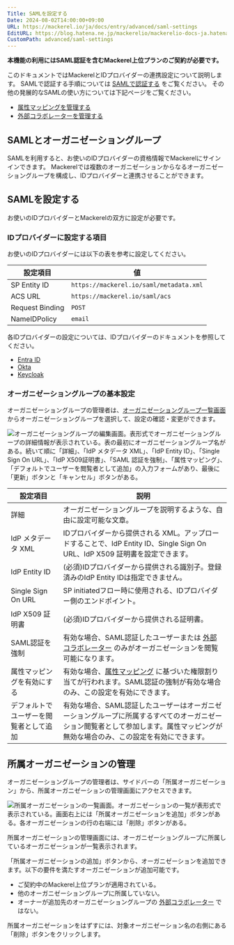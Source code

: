 ```yaml
---
Title: SAMLを設定する
Date: 2024-08-02T14:00:00+09:00
URL: https://mackerel.io/ja/docs/entry/advanced/saml-settings
EditURL: https://blog.hatena.ne.jp/mackerelio/mackerelio-docs-ja.hatenablog.mackerel.io/atom/entry/6802340630902356595
CustomPath: advanced/saml-settings
---
```


**本機能の利用にはSAML認証を含むMackerel上位プランのご契約が必要です。**

このドキュメントではMackerelとIDプロバイダーの連携設定について説明します。
SAMLで認証する手順については [SAMLで認証する](https://mackerel.io/ja/docs/entry/advanced/saml-authentication) をご覧ください。
その他の発展的なSAMLの使い方については下記ページをご覧ください。

- [属性マッピングを管理する](https://mackerel.io/ja/docs/entry/advanced/saml-attribute-mappings)
- [外部コラボレーターを管理する](https://mackerel.io/ja/docs/entry/advanced/saml-outside-collaborators)

## SAMLとオーガニゼーショングループ

SAMLを利用すると、お使いのIDプロバイダーの資格情報でMackerelにサインインできます。
Mackerelでは複数のオーガニゼーションからなるオーガニゼーショングループを構成し、IDプロバイダーと連携させることができます。

## SAMLを設定する

お使いのIDプロバイダーとMackerelの双方に設定が必要です。

### IDプロバイダーに設定する項目

お使いのIDプロバイダーには以下の表を参考に設定してください。

| 設定項目        | 値                                      |
| --------------- | --------------------------------------- |
| SP Entity ID    | `https://mackerel.io/saml/metadata.xml` |
| ACS URL         | `https://mackerel.io/saml/acs`          |
| Request Binding | `POST`                                  |
| NameIDPolicy    | `email`                                 |

各IDプロバイダーの設定については、IDプロバイダーのドキュメントを参照してください。

- [Entra ID](https://learn.microsoft.com/ja-jp/entra/identity-platform/single-sign-on-saml-protocol)
- [Okta](https://help.okta.com/oie/ja-jp/content/topics/apps/apps_app_integration_wizard_saml.htm)
- [Keycloak](https://www.keycloak.org/docs/latest/server_admin/index.html#assembly-managing-clients_server_administration_guide)

### オーガニゼーショングループの基本設定

オーガニゼーショングループの管理者は、[オーガニゼーショングループ一覧画面](https://mackerel.io/org-groups) からオーガニゼーショングループを選択して、設定の確認・変更ができます。

![オーガニゼーショングループの編集画面。表形式でオーガニゼーショングループの詳細情報が表示されている。表の最初にオーガニゼーショングループ名がある。続いて順に「詳細」、「IdP メタデータ XML」、「IdP Entity ID」、「Single Sign On URL」、「IdP X509証明書」、「SAML 認証を強制」、「属性マッピング」、「デフォルトでユーザーを閲覧者として追加」の入力フォームがあり、最後に「更新」ボタンと「キャンセル」ボタンがある。](https://cdn-ak.f.st-hatena.com/images/fotolife/m/mackerelio/20240809/20240809125519_original.png)

| 設定項目                               | 説明                                                                                                                                                                                            |
| -------------------------------------- | ----------------------------------------------------------------------------------------------------------------------------------------------------------------------------------------------- |
| 詳細                                   | オーガニゼーショングループを説明するような、自由に設定可能な文章。                                                                                                                              |
| IdP メタデータ XML                     | IDプロバイダーから提供される XML。アップロードすることで、IdP Entity ID、Single Sign On URL、IdP X509 証明書を設定できます。                                                                   |
| IdP Entity ID                          | (必須)IDプロバイダーから提供される識別子。登録済みのIdP Entity IDは指定できません。                                                                                                          |
| Single Sign On URL                     | SP initiatedフロー時に使用される、IDプロバイダー側のエンドポイント。                                                                                                                          |
| IdP X509 証明書                        | (必須)IDプロバイダーから提供される証明書。                                                                                                                                                     |
| SAML認証を強制                        | 有効な場合、SAML認証したユーザーまたは [外部コラボレーター](https://mackerel.io/ja/docs/entry/advanced/saml-outside-collaborators) のみがオーガニゼーションを閲覧可能になります。                                                                                                                  |
| 属性マッピングを有効にする             | 有効な場合、[属性マッピング](https://mackerel.io/ja/docs/entry/advanced/saml-attribute-mappings) に基づいた権限割り当てが行われます。SAML認証の強制が有効な場合のみ、この設定を有効にできます。 |
| デフォルトでユーザーを閲覧者として追加 | 有効な場合、SAML認証したユーザーはオーガニゼーショングループに所属するすべてのオーガニゼーション閲覧者として参加します。属性マッピングが無効な場合のみ、この設定を有効にできます。             |

<h2 id="managing-orgs">所属オーガニゼーションの管理</h2>

オーガニゼーショングループの管理者は、サイドバーの「所属オーガニゼーション」から、所属オーガニゼーションの管理画面にアクセスできます。

![所属オーガニゼーションの一覧画面。オーガニゼーションの一覧が表形式で表示されている。画面右上には「所属オーガニゼーションを追加」ボタンがある。各オーガニゼーションの行の右端には「削除」ボタンがある。](https://cdn-ak.f.st-hatena.com/images/fotolife/m/mackerelio/20240809/20240809152719_original.png)

所属オーガニゼーションの管理画面には、オーガニゼーショングループに所属しているオーガニゼーションが一覧表示されます。

「所属オーガニゼーションの追加」ボタンから、オーガニゼーションを追加できます。以下の要件を満たすオーガニゼーションが追加可能です。

- ご契約中のMackerel上位プランが適用されている。
- 他のオーガニゼーショングループに所属していない。
- オーナーが追加先のオーガニゼーショングループの [外部コラボレーター](https://mackerel.io/ja/docs/entry/advanced/saml-outside-collaborators) ではない。

所属オーガニゼーションをはずすには、対象オーガニゼーション名の右側にある「削除」ボタンをクリックします。
